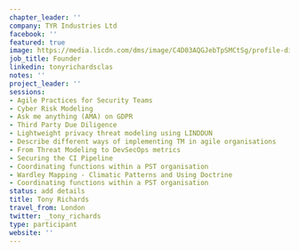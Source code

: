 ```yaml
---
chapter_leader: ''
company: TYR Industries Ltd
facebook: ''
featured: true
image: https://media.licdn.com/dms/image/C4D03AQGJebTpSMCtSg/profile-displayphoto-shrink_800_800/0?e=1564012800&v=beta&t=CfykdgbBYrEKiMyVkb7r_xnGZjoa_FPkVR0W21MOwy8
job_title: Founder
linkedin: tonyrichardsclas
notes: ''
project_leader: ''
sessions:
- Agile Practices for Security Teams
- Cyber Risk Modeling
- Ask me anything (AMA) on GDPR
- Third Party Due Diligence
- Lightweight privacy threat modeling using LINDDUN
- Describe different ways of implementing TM in agile organisations
- From Threat Modeling to DevSecOps metrics
- Securing the CI Pipeline
- Coordinating functions within a PST organisation
- Wardley Mapping - Climatic Patterns and Using Doctrine
- Coordinating functions within a PST organisation
status: add details
title: Tony Richards
travel_from: London
twitter: _tony_richards
type: participant
website: ''
---
```


<!-- put more details about participant here -->

